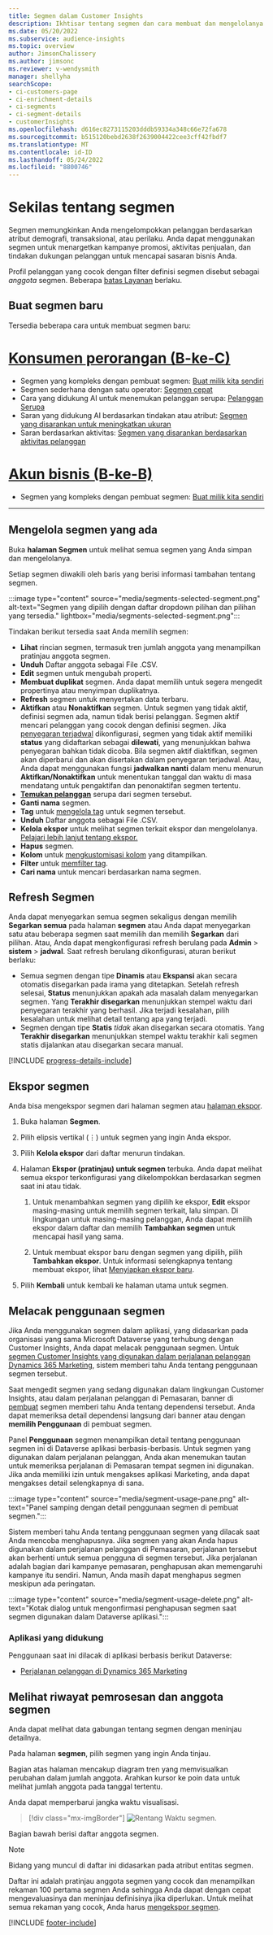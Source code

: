 ```yaml
---
title: Segmen dalam Customer Insights
description: Ikhtisar tentang segmen dan cara membuat dan mengelolanya.
ms.date: 05/20/2022
ms.subservice: audience-insights
ms.topic: overview
author: JimsonChalissery
ms.author: jimsonc
ms.reviewer: v-wendysmith
manager: shellyha
searchScope:
- ci-customers-page
- ci-enrichment-details
- ci-segments
- ci-segment-details
- customerInsights
ms.openlocfilehash: d616ec8273115203dddb59334a348c66e72fa678
ms.sourcegitcommit: b515120bebd2638f2639004422cee3cff42fbdf7
ms.translationtype: MT
ms.contentlocale: id-ID
ms.lasthandoff: 05/24/2022
ms.locfileid: "8800746"
---
```

# <a name="segments-overview"></a>Sekilas tentang segmen

Segmen memungkinkan Anda mengelompokkan pelanggan berdasarkan atribut demografi, transaksional, atau perilaku. Anda dapat menggunakan segmen untuk menargetkan kampanye promosi, aktivitas penjualan, dan tindakan dukungan pelanggan untuk mencapai sasaran bisnis Anda.

Profil pelanggan yang cocok dengan filter definisi segmen disebut sebagai *anggota* segmen. Beberapa [batas Layanan](/dynamics365/customer-insights/service-limits) berlaku.

## <a name="create-a-new-segment"></a>Buat segmen baru

Tersedia beberapa cara untuk membuat segmen baru: 

# <a name="individual-consumers-b-to-c"></a>[Konsumen perorangan (B-ke-C)](#tab/b2c)

- Segmen yang kompleks dengan pembuat segmen: [Buat milik kita sendiri](segment-builder.md#create-a-new-segment) 
- Segmen sederhana dengan satu operator: [Segmen cepat](segment-builder.md#quick-segments) 
- Cara yang didukung AI untuk menemukan pelanggan serupa: [Pelanggan Serupa](find-similar-customer-segments.md) 
- Saran yang didukung AI berdasarkan tindakan atau atribut: [Segmen yang disarankan untuk meningkatkan ukuran](suggested-segments.md) 
- Saran berdasarkan aktivitas: [Segmen yang disarankan berdasarkan aktivitas pelanggan](suggested-segments-activity.md) 

# <a name="business-accounts-b-to-b"></a>[Akun bisnis (B-ke-B)](#tab/b2b)

- Segmen yang kompleks dengan pembuat segmen: [Buat milik kita sendiri](segment-builder.md#create-a-new-segment)

---

## <a name="manage-existing-segments"></a>Mengelola segmen yang ada

Buka **halaman Segmen** untuk melihat semua segmen yang Anda simpan dan mengelolanya.

Setiap segmen diwakili oleh baris yang berisi informasi tambahan tentang segmen.

:::image type="content" source="media/segments-selected-segment.png" alt-text="Segmen yang dipilih dengan daftar dropdown pilihan dan pilihan yang tersedia." lightbox="media/segments-selected-segment.png":::

Tindakan berikut tersedia saat Anda memilih segmen:

- **Lihat** rincian segmen, termasuk tren jumlah anggota yang menampilkan pratinjau anggota segmen.
- **Unduh** Daftar anggota sebagai File .CSV.
- **Edit** segmen untuk mengubah properti.
- **Membuat duplikat** segmen. Anda dapat memilih untuk segera mengedit propertinya atau menyimpan duplikatnya.
- **Refresh** segmen untuk menyertakan data terbaru.
- **Aktifkan** atau **Nonaktifkan** segmen. Untuk segmen yang tidak aktif, definisi segmen ada, namun tidak berisi pelanggan. Segmen aktif mencari pelanggan yang cocok dengan definisi segmen. Jika [penyegaran terjadwal](system.md#schedule-tab) dikonfigurasi, segmen yang tidak aktif memiliki **status** yang didaftarkan sebagai **dilewati**, yang menunjukkan bahwa penyegaran bahkan tidak dicoba. Bila segmen aktif diaktifkan, segmen akan diperbarui dan akan disertakan dalam penyegaran terjadwal.
  Atau, Anda dapat menggunakan fungsi **jadwalkan nanti** dalam menu menurun **Aktifkan/Nonaktifkan** untuk menentukan tanggal dan waktu di masa mendatang untuk pengaktifan dan penonaktifan segmen tertentu.
- **[Temukan pelanggan](find-similar-customer-segments.md)** serupa dari segmen tersebut.
- **Ganti nama** segmen.
- **Tag** untuk [mengelola tag](work-with-tags-columns.md#manage-tags) untuk segmen tersebut.
- **Unduh** Daftar anggota sebagai File .CSV.
- **Kelola ekspor** untuk melihat segmen terkait ekspor dan mengelolanya. [Pelajari lebih lanjut tentang ekspor.](export-destinations.md)
- **Hapus** segmen.
- **Kolom** untuk [mengkustomisasi kolom](work-with-tags-columns.md#customize-columns) yang ditampilkan.
- **Filter** untuk [memfilter tag](work-with-tags-columns.md#filter-on-tags).
- **Cari nama** untuk mencari berdasarkan nama segmen.

## <a name="refresh-segments"></a>Refresh Segmen

Anda dapat menyegarkan semua segmen sekaligus dengan memilih **Segarkan semua** pada halaman **segmen** atau Anda dapat menyegarkan satu atau beberapa segmen saat memilih dan memilih **Segarkan** dari pilihan. Atau, Anda dapat mengkonfigurasi refresh berulang pada **Admin** > **sistem** > **jadwal**. Saat refresh berulang dikonfigurasi, aturan berikut berlaku:

- Semua segmen dengan tipe **Dinamis** atau **Ekspansi** akan secara otomatis disegarkan pada irama yang ditetapkan. Setelah refresh selesai, **Status** menunjukkan apakah ada masalah dalam menyegarkan segmen. Yang **Terakhir disegarkan** menunjukkan stempel waktu dari penyegaran terakhir yang berhasil. Jika terjadi kesalahan, pilih kesalahan untuk melihat detail tentang apa yang terjadi.
- Segmen dengan tipe **Statis** *tidak* akan disegarkan secara otomatis. Yang **Terakhir disegarkan** menunjukkan stempel waktu terakhir kali segmen statis dijalankan atau disegarkan secara manual.

[!INCLUDE [progress-details-include](includes/progress-details-pane.md)]

## <a name="export-segments"></a>Ekspor segmen

Anda bisa mengekspor segmen dari halaman segmen atau [halaman ekspor](export-destinations.md). 

1. Buka halaman **Segmen**.

1. Pilih elipsis vertikal (&vellip;) untuk segmen yang ingin Anda ekspor.

1. Pilih **Kelola ekspor** dari daftar menurun tindakan.

1. Halaman **Ekspor (pratinjau) untuk segmen** terbuka. Anda dapat melihat semua ekspor terkonfigurasi yang dikelompokkan berdasarkan segmen saat ini atau tidak.

   1. Untuk menambahkan segmen yang dipilih ke ekspor, **Edit** ekspor masing-masing untuk memilih segmen terkait, lalu simpan. Di lingkungan untuk masing-masing pelanggan, Anda dapat memilih ekspor dalam daftar dan memilih **Tambahkan segmen** untuk mencapai hasil yang sama.

   1. Untuk membuat ekspor baru dengan segmen yang dipilih, pilih **Tambahkan ekspor**. Untuk informasi selengkapnya tentang membuat ekspor, lihat [Menyiapkan ekspor baru](export-destinations.md#set-up-a-new-export).

1. Pilih **Kembali** untuk kembali ke halaman utama untuk segmen.

## <a name="track-usage-of-a-segment"></a>Melacak penggunaan segmen

Jika Anda menggunakan segmen dalam aplikasi, yang didasarkan pada organisasi yang sama Microsoft Dataverse yang terhubung dengan Customer Insights, Anda dapat melacak penggunaan segmen. Untuk [segmen Customer Insights yang digunakan dalam perjalanan pelanggan Dynamics 365 Marketing](/dynamics365/marketing/real-time-marketing-ci-profile), sistem memberi tahu Anda tentang penggunaan segmen tersebut.

Saat mengedit segmen yang sedang digunakan dalam lingkungan Customer Insights, atau dalam perjalanan pelanggan di Pemasaran, banner di [pembuat](segment-builder.md) segmen memberi tahu Anda tentang dependensi tersebut. Anda dapat memeriksa detail dependensi langsung dari banner atau dengan **memilih Penggunaan** di pembuat segmen.

Panel **Penggunaan** segmen menampilkan detail tentang penggunaan segmen ini di Dataverse aplikasi berbasis-berbasis. Untuk segmen yang digunakan dalam perjalanan pelanggan, Anda akan menemukan tautan untuk memeriksa perjalanan di Pemasaran tempat segmen ini digunakan. Jika anda memiliki izin untuk mengakses aplikasi Marketing, anda dapat mengakses detail selengkapnya di sana.

:::image type="content" source="media/segment-usage-pane.png" alt-text="Panel samping dengan detail penggunaan segmen di pembuat segmen.":::

Sistem memberi tahu Anda tentang penggunaan segmen yang dilacak saat Anda mencoba menghapusnya. Jika segmen yang akan Anda hapus digunakan dalam perjalanan pelanggan di Pemasaran, perjalanan tersebut akan berhenti untuk semua pengguna di segmen tersebut. Jika perjalanan adalah bagian dari kampanye pemasaran, penghapusan akan memengaruhi kampanye itu sendiri. Namun, Anda masih dapat menghapus segmen meskipun ada peringatan.

:::image type="content" source="media/segment-usage-delete.png" alt-text="Kotak dialog untuk mengonfirmasi penghapusan segmen saat segmen digunakan dalam Dataverse aplikasi.":::

### <a name="supported-apps"></a>Aplikasi yang didukung

Penggunaan saat ini dilacak di aplikasi berbasis berikut Dataverse:

- [Perjalanan pelanggan di Dynamics 365 Marketing](/dynamics365/marketing/real-time-marketing-ci-profile)

## <a name="view-processing-history-and-segment-members"></a>Melihat riwayat pemrosesan dan anggota segmen

Anda dapat melihat data gabungan tentang segmen dengan meninjau detailnya.

Pada halaman **segmen**, pilih segmen yang ingin Anda tinjau.

Bagian atas halaman mencakup diagram tren yang memvisualkan perubahan dalam jumlah anggota. Arahkan kursor ke poin data untuk melihat jumlah anggota pada tanggal tertentu.

Anda dapat memperbarui jangka waktu visualisasi.

> [!div class="mx-imgBorder"]
> ![Rentang Waktu segmen.](media/segment-time-range.png "Rentang Waktu segmen")

Bagian bawah berisi daftar anggota segmen.

> [!NOTE]
> Bidang yang muncul di daftar ini didasarkan pada atribut entitas segmen.
>
>Daftar ini adalah pratinjau anggota segmen yang cocok dan menampilkan rekaman 100 pertama segmen Anda sehingga Anda dapat dengan cepat mengevaluasinya dan meninjau definisinya jika diperlukan. Untuk melihat semua rekaman yang cocok, Anda harus [mengekspor segmen](export-destinations.md).

[!INCLUDE [footer-include](includes/footer-banner.md)]
